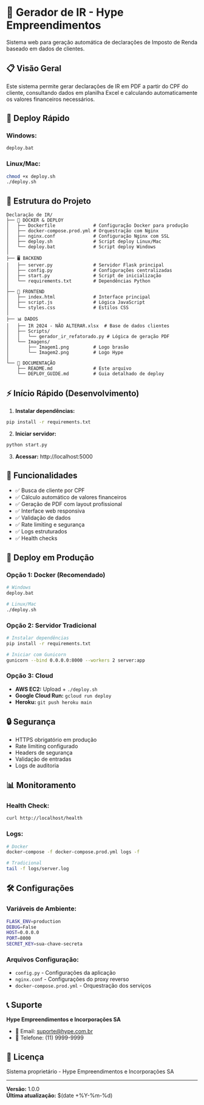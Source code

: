 # 🏢 Gerador de IR - Hype Empreendimentos

Sistema web para geração automática de declarações de Imposto de Renda baseado em dados de clientes.

## 📋 Visão Geral

Este sistema permite gerar declarações de IR em PDF a partir do CPF do cliente, consultando dados em planilha Excel e calculando automaticamente os valores financeiros necessários.

## 🚀 Deploy Rápido

### Windows:
```bash
deploy.bat
```

### Linux/Mac:
```bash
chmod +x deploy.sh
./deploy.sh
```

## 📁 Estrutura do Projeto

```
Declaração de IR/
├── 🐳 DOCKER & DEPLOY
│   ├── Dockerfile              # Configuração Docker para produção
│   ├── docker-compose.prod.yml # Orquestração com Nginx
│   ├── nginx.conf              # Configuração Nginx com SSL
│   ├── deploy.sh               # Script deploy Linux/Mac
│   └── deploy.bat              # Script deploy Windows
│
├── 🖥️ BACKEND
│   ├── server.py               # Servidor Flask principal
│   ├── config.py               # Configurações centralizadas
│   ├── start.py                # Script de inicialização
│   └── requirements.txt        # Dependências Python
│
├── 🎨 FRONTEND
│   ├── index.html              # Interface principal
│   ├── script.js               # Lógica JavaScript
│   └── styles.css              # Estilos CSS
│
├── 📊 DADOS
│   ├── IR 2024 - NÃO ALTERAR.xlsx  # Base de dados clientes
│   ├── Scripts/
│   │   └── gerador_ir_refatorado.py # Lógica de geração PDF
│   └── Imagens/
│       ├── Imagem1.png         # Logo brasão
│       └── Imagem2.png         # Logo Hype
│
└── 📖 DOCUMENTAÇÃO
    ├── README.md               # Este arquivo
    └── DEPLOY_GUIDE.md         # Guia detalhado de deploy
```

## ⚡ Início Rápido (Desenvolvimento)

1. **Instalar dependências:**
```bash
pip install -r requirements.txt
```

2. **Iniciar servidor:**
```bash
python start.py
```

3. **Acessar:** http://localhost:5000

## 🔧 Funcionalidades

- ✅ Busca de cliente por CPF
- ✅ Cálculo automático de valores financeiros
- ✅ Geração de PDF com layout profissional
- ✅ Interface web responsiva
- ✅ Validação de dados
- ✅ Rate limiting e segurança
- ✅ Logs estruturados
- ✅ Health checks

## 🐳 Deploy em Produção

### Opção 1: Docker (Recomendado)
```bash
# Windows
deploy.bat

# Linux/Mac
./deploy.sh
```

### Opção 2: Servidor Tradicional
```bash
# Instalar dependências
pip install -r requirements.txt

# Iniciar com Gunicorn
gunicorn --bind 0.0.0.0:8000 --workers 2 server:app
```

### Opção 3: Cloud
- **AWS EC2:** Upload + `./deploy.sh`
- **Google Cloud Run:** `gcloud run deploy`
- **Heroku:** `git push heroku main`

## 🔒 Segurança

- HTTPS obrigatório em produção
- Rate limiting configurado
- Headers de segurança
- Validação de entradas
- Logs de auditoria

## 📊 Monitoramento

### Health Check:
```bash
curl http://localhost/health
```

### Logs:
```bash
# Docker
docker-compose -f docker-compose.prod.yml logs -f

# Tradicional
tail -f logs/server.log
```

## 🛠️ Configurações

### Variáveis de Ambiente:
```bash
FLASK_ENV=production
DEBUG=False
HOST=0.0.0.0
PORT=8000
SECRET_KEY=sua-chave-secreta
```

### Arquivos Configuração:
- `config.py` - Configurações da aplicação
- `nginx.conf` - Configurações do proxy reverso
- `docker-compose.prod.yml` - Orquestração dos serviços

## 📞 Suporte

**Hype Empreendimentos e Incorporações SA**
- 📧 Email: suporte@hype.com.br
- 📱 Telefone: (11) 9999-9999

## 📄 Licença

Sistema proprietário - Hype Empreendimentos e Incorporações SA

---

**Versão:** 1.0.0  
**Última atualização:** $(date +%Y-%m-%d)